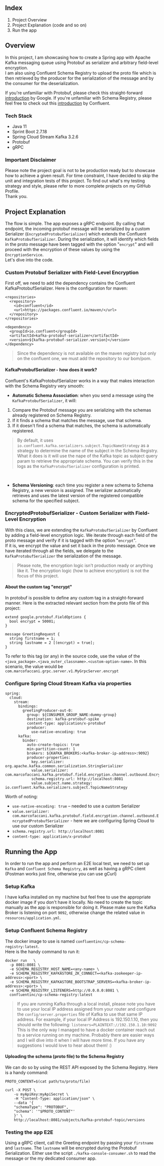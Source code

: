
## Index
1. Project Overview
2. Project Explanation (code and so on)
3. Run the app

## Overview
In this project, I am showcasing how to create a Spring app with Apache Kafka messaging queue using Protobuf as 
serializer and arbitrary field-level encryption. <br>
I am also using Confluent Schema Registry to upload the proto file which is then retrieved by the producer for the 
serialization of the message and by the consumer for the deserialization.

If you're unfamiliar with Protobuf, please check this straight-forward [introduction](https://protobuf.dev/) by Google.
If you're unfamiliar with Schema Registry, please feel free to check out this [introduction](https://docs.confluent.io/platform/current/schema-registry/index.html) by Confluent.

### Tech Stack
* Java 11
* Sprint Boot 2.7.18
* Spring Cloud Stream Kafka 3.2.6
* Protobuf
* gRPC

### Important Disclaimer
Please note the project goal is not to be production ready but to showcase how to achieve a given result.
For time constraint, I have decided to skip the unit and integration tests of this project.
To find out what's my testing strategy and style, please refer to more complete projects on my GitHub Profile. <br>
Thank you.

## Project Explanation
The flow is simple. The app exposes a gRPC endpoint. By calling that endpoint, the incoming protobuf message will
be serialized by a custom Serializer (`EncryptedProtobufSerializer`) which extends the Confluent `KafkaProtobufSerializer`.
During the serialization, it will identify which fields in the proto message have been tagged with the option "`encrypt`"
and will proceed with the encryption of these values by using the `EncryptionService`. <br>
Let's dive into the code.

### Custom Protobuf Serializer with Field-Level Encryption
First off, we need to add the dependency contains the Confluent KafkaProtobufSerializer.
Here is the configuration for maven:
```
<repositories>
  <repository>
    <id>confluent</id>
    <url>https://packages.confluent.io/maven/</url>
  </repository>
</repositories>

<dependency>
  <groupId>io.confluent</groupId>
  <artifactId>kafka-protobuf-serializer</artifactId>
  <version>${kafka-protobuf-serializer.version}</version>
</dependency>
```
> Since the dependency is not available on the maven registry but only on the confluent one, we must add the repository to our bom/pom.

#### KafkaProtobufSerializer - how does it work?
Confluent's KafkaProtobufSerializer works in a way that makes interaction with the Schema Registry very smooth:
* **Automatic Schema Association**: when you send a message using the `KafkaProtobufSerializer`, it will:
1. Compare the Protobuf message you are serializing with the schemas already registered on Schema Registry.
2. If it finds a schema that matches the message, use that schema.
3. If it doesn't find a schema that matches, the schema is automatically registered.
> By default, it uses `io.confluent.kafka.serializers.subject.TopicNameStrategy` as a strategy to determine the name of 
> the subject in the Schema Registry. What it does is it will use the nape of the Kafka topic as subject query param to retrieve the appropriate schema. You can verify this in the logs as the `KafkaProtobufSerializer` configuration is printed.

<br> 

* **Schema Versioning**: each time you register a new schema to Schema Registry, a new version is assigned.
The serializer automatically retrieves and uses the latest version of the registered compatible schema for the specified subject.

### EncryptedProtobufSerializer - Custom Serializer with Field-Level Encryption
With this class, we are extending the `KafkaProtobufSerializer` by Confluent by adding a field-level encryption logic.
We iterate through each field of the proto message and verify if it is tagged with the option "`encrypt`".<br>
If it is, we encrypt the value and set it back in the proto message. Once we have iterated through all the fields, we delegate
to the `KafkaProtobufSerializer` the serialization of the message.
> Please note, the encryption logic isn't production ready or anything like it. The encryption logic (how to achieve encryption) is not the focus of this project.

#### About the custom tag "encrypt"
In protobuf is possible to define any custom tag in a straight-forward manner. Here is the extracted relevant section from the proto file of this project:
```
extend google.protobuf.FieldOptions {
  bool encrypt = 50001;
}

message GreetingRequest {
  string firstname = 1;
  string lastname = 2 [(encrypt) = true];
}
```
To refer to this tag (or any) in the source code, use the value of the `<java_package>.<java_outer_classname>.<custom-option-name>`.
In this scenario, the value would be `com.marcofaccani.grpc.server.v1.MyGrpcServer.encrypt`

### Configure Spring Cloud Stream Kafka via properties
```
spring:
  cloud:
    stream:
      bindings:
        greetingProducer-out-0:
          group: ${CONSUMER_GROUP_NAME:dummy-group}
          destination: kafka-protobuf-spike
          content-type: application/x-protobuf
          producer:
            use-native-encoding: true
      kafka:
        binder:
          auto-create-topics: true
          min-partition-count: 1
          brokers: ${KAFKA_BROKERS:<kafka-broker-ip-address>:9092}
          producer-properties:
            key.serializer: org.apache.kafka.common.serialization.StringSerializer
            value.serializer: com.marcofaccani.kafka.protobuf.field.encryption.channel.outbound.EncryptedProtobufSerializer
            schema.registry.url: http://localhost:8081
            value.subject.name.strategy: io.confluent.kafka.serializers.subject.TopicNameStrategy
```
Worth of noting:
* `use-native-encoding: true` – needed to use a custom Serializer
* `value.serializer: com.marcofaccani.kafka.protobuf.field.encryption.channel.outbound.EncryptedProtobufSerializer` - here we are configuring Spring Cloud to use our custom Serializer 
* `schema.registry.url: http://localhost:8081`
* `content-type: application/x-protobuf`


## Running the App
In order to run the app and perform an E2E local test, we need to set up `Kafka` and `Confluent Schema Registry`, 
as well as having a gRPC client (Postman works just fine, otherwise you can use gCurl)

### Setup Kafka
I have kafka installed on my machine but feel free to use the appropriate docker image if you don't have it locally.
No need to create the topic manually as the app is responsible for doing it.
Please make sure the Kafka Broker is listening on port `9092`, otherwise change the related value in `resources/application.yml`.

### Setup Confluent Schema Registry
The docker image to use is named `confluentinc/cp-schema-registry:latest`.<br>
Here is the handy command to run it:
```
docker run   \
  -p 8081:8081 \
  -e SCHEMA_REGISTRY_HOST_NAME=<any-name> \
  -e SCHEMA_REGISTRY_KAFKASTORE_ZK_CONNECT=<kafka-zookeeper-ip-address>:<port> \
  -e SCHEMA_REGISTRY_KAFKASTORE_BOOTSTRAP_SERVERS=<kafka-broker-ip-address>:<port> \
  -e SCHEMA_REGISTRY_LISTENERS=http://0.0.0.0:8081 \
  confluentinc/cp-schema-registry:latest
```
> If you are running Kafka through a local install, please note you have to use your local IP address assigned from your router
> and configure the `config/server.properties` file of Kafka to use that same IP address.
> For example, if your local IP Address is 192.150.1.10, then you should write the following: `listeners=PLAINTEXT://192.150.1.10:9092`
> This is the only way I managed to have a docker container reach out to a service running on my machine. 
> Probably there are easier ways and I will dive into it when I will have more time. If you have any suggestions I would love to hear about them! :)

#### Uploading the schema (proto file) to the Schema Registry
We can do so by using the REST API exposed by the Schema Registry. Here is a handy command:
```
PROTO_CONTENT=$(cat path/to/proto/file)

curl -X POST \
	-u myApiKey:myApiSecret \
	-H "Content-Type: application/json" \
	--data '{
  	"schemaType": "PROTOBUF",
  	"schema": '"$PROTO_CONTENT"'
	}' \
	http://localhost:8081/subjects/kafka-protobuf-topic/versions
```

### Testing the app E2E
Using a gRPC client, call the Greeting endpoint by passing your `firstname` and `lastname`.
The `lastname` will be encrypted during the Protobuf Serialization.
Either use the script `./kafka-console-consumer.sh` to read the message or the my dedicated consumer app.


